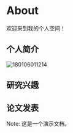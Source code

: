# About

欢迎来到我的个人空间！

## 个人简介

![180106011214](/Users/linzizhuo/zizhuolin.github.io/image/180106011214.JPG)

## 研究兴趣

## 论文发表

Note: 这是一个演示文档。
